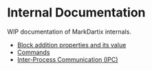 # Internal Documentation

WIP documentation of MarkDartix internals.

- [Block addition properties and its value](BLOCK_ADDITION_PROPERTY.md)
- [Commands](COMMANDS.md)
- [Inter-Process Communication (IPC)](IPC.md)
